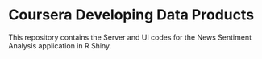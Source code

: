 # Coursera Developing Data Products

This repository contains the Server and UI codes for the News Sentiment Analysis application in R Shiny. 
